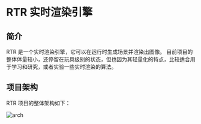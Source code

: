 # RTR 实时渲染引擎

## 简介
RTR 是一个实时渲染引擎，它可以在运行时生成场景并渲染出图像。
目前项目的整体体量较小，还停留在玩具级别的状态，但也因为其轻量化的特点，比较适合用于学习和研究，或者实验一些实时渲染的算法。

## 项目架构

RTR 项目的整体架构如下：

![arch](docs/image/arch_fig.jpg)


